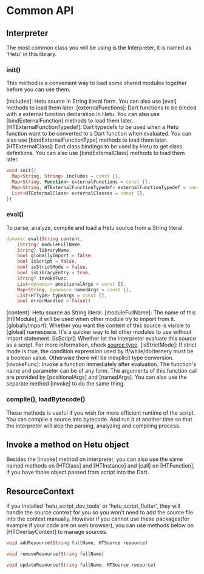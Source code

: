 # Common API

## Interpreter

The most common class you will be using is the Interpreter, it is named as 'Hetu' in this library.

### init()

This method is a convenient way to load some shared modules together before you can use them.

[includes]: Hetu source in String literal form. You can also use [eval] methods to load them later.
[externalFunctions]: Dart functions to be binded with a external function declaration in Hetu. You can also use [bindExternalFunction] methods to load them later.
[HTExternalFunctionTypedef]: Dart typedefs to be used when a Hetu function want to be converted to a Dart function when evaluated. You can also use [bindExternalFunctionType] methods to load them later.
[HTExternalClass]: Dart class bindings to be used by Hetu to get class definitions. You can also use [bindExternalClass] methods to load them later.

```dart
void init({
  Map<String, String> includes = const {},
  Map<String, Function> externalFunctions = const {},
  Map<String, HTExternalFunctionTypedef> externalFunctionTypedef = const {},
  List<HTExternalClass> externalClasses = const [],
})
```

### eval()

To parse, analyze, compile and load a Hetu source from a String literal.

```dart
dynamic eval(String content,
    {String? moduleFullName,
    String? libraryName,
    bool globallyImport = false,
    bool isScript = false,
    bool isStrictMode = false,
    bool isLibraryEntry = true,
    String? invokeFunc,
    List<dynamic> positionalArgs = const [],
    Map<String, dynamic> namedArgs = const {},
    List<HTType> typeArgs = const [],
    bool errorHandled = false})
```

[content]: Hetu source as String literal.
[moduleFullName]: The name of this [HTModule], it will be used when other module try to import from it.
[globallyImport]: Whether you want the content of this source is visible to [global] namespace. It's a quicker way to let other modules to use without import statement.
[isScript]: Whether let the interpreter evaluate this source as a script. For more information, check [source type](../module/index.md#Source-type).
[isStrictMode]: If strict mode is true, the condition expression used by if/while/do/ternery must be a boolean value. Otherwise there will be inexplicit type conversion.
[invokeFunc]: Invoke a function immediately after evaluation. The function's name and parameter can be of any form. The arguments of this function call are provided by [positionalArgs] and [namedArgs]. You can also use the separate method [invoke] to do the same thing.

### compile(), loadBytecode()

These methods is useful if you wish for more efficient runtime of the script. You can compile a source into bytecode. And run it at another time so that the interpreter will skip the parsing, analyzing and compiling process.

## Invoke a method on Hetu object

Besides the [invoke] method on interpreter, you can also use the same named methods on [HTClass] and [HTInstance] and [call] on [HTFunction], if you have those object passed from script into the Dart.

## ResourceContext

If you installed 'hetu_script_dev_tools' or 'hetu_script_flutter', they will handle the source context for you so you won't need to add the source file into the context manually. However if you cannot use these packages(for example if your code are on web browser), you can use methods below on [HTOverlayContext] to manage sources.

```dart
void addResource(String fullName, HTSource resource)

void removeResource(String fullName)

void updateResource(String fullName, HTSource resource)
```
